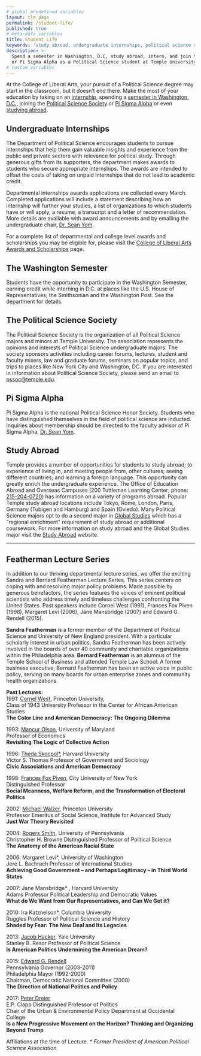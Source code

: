 ```yaml
---
# global predefined variables
layout: tla_page
permalink: /student-life/
published: true
# meta-data variables
title: Student Life
keywords: 'study abroad, undergraduate internships, political science society, Pi Sigma Alpha'
description: >-
  Spend a semester in Washington, D.C, study abroad, intern, and join the Political Science Society
  or Pi Sigma Alpha as a Political Science student at Temple University’s College of Liberal Arts.
# custom variables
---
```

At the College of Liberal Arts, your pursuit of a Political Science degree may start in the classroom, but it doesn’t end there. Make the most of your education by taking on an [internship](#undergraduate-internships), spending a [semester in Washington, D.C.](#the-washington-semester), joining the [Political Science Society](#the-political-science-society) or [Pi Sigma Alpha](#pi-sigma-alpha) or even [studying abroad](#study-abroad). 

## Undergraduate Internships
The Department of Political Science encourages students to pursue internships that help them gain valuable insights and experience from the public and private sectors with relevance for political study. Through generous gifts from its supporters, the department makes awards to students who secure appropriate internships. The awards are intended to offset the costs of taking on unpaid internships that do not lead to academic credit.

Departmental internships awards applications are collected every March. Completed applications will include a statement describing how an internship will further your studies, a list of organizations to which students have or will apply, a resume, a transcript and a letter of recommendation. More details are available with award announcements and by emailing the undergraduate chair, [Dr. Sean Yom](mailto:sean.yom@temple.edu).

For a complete list of departmental and college level awards and scholarships you may be eligible for, please visit the [College of Liberal Arts Awards and Scholarships](https://liberalarts.temple.edu/about-us/resources/awards-and-scholarships?field_awards_department_nid=4583&field_awards_academics_class_value=All) page.

## The Washington Semester
Students have the opportunity to participate in the Washington Semester, earning credit while interning in D.C. at places like the U.S. House of Representatives, the Smithsonian and the Washington Post. See the department for details.

## The Political Science Society
The Political Science Society is the organization of all Political Science majors and minors at Temple University. The association represents the opinions and interests of Political Science undergraduate majors. The society sponsors activities including career forums, lectures, student and faculty mixers, law and graduate forums, seminars on popular topics, and trips to places like New York City and Washington, DC. If you are interested in information about Political Science Society, please send an email to [pssoc@temple.edu](mailto:pssoc@temple.edu).

## Pi Sigma Alpha
Pi Sigma Alpha is the national Political Science Honor Society. Students who have distinguished themselves in the field of political science are inducted. Inquiries about membership should be directed to the faculty advisor of Pi Sigma Alpha, [Dr. Sean Yom](mailto:sean.yom@temple.edu).

## Study Abroad
Temple provides a number of opportunities for students to study abroad; to experience of living in, and meeting people from, other cultures; seeing different countries; and learning a foreign language. This opportunity can greatly enrich the undergraduate experience. The Office of Education Abroad and Overseas Campuses (200 Tuttleman Learning Center; phone: [215-204-0720](tel:2152040720)) has information on a variety of programs abroad. Popular Temple study abroad locations include Tokyo, Rome, London, Paris, Germany (Tubigen and Hamburg) and Spain (Oviedo). Many Political Science majors opt to do a second major in [Global Studies](http://www.cla.temple.edu/global-studies/) which has a "regional enrichment" requirement of study abroad or additional coursework. For more information on study abroad and the Global Studies major visit the [Study Abroad](http://studyabroad.temple.edu/) website.

___

## Featherman Lecture Series
In addition to our thriving departmental lecture series, we offer the exciting Sandra and Bernard Featherman Lecture Series. This series centers on coping with and resolving major policy problems. Made possible by generous benefactors, the series features the voices of eminent political scientists who address timely and timeless challenges confronting the United States. Past speakers include Cornel West (1991), Frances Fox Piven (1998), Margaret Levi (2006), Jane Mansbridge (2007) and Edward G. Rendell (2015).

**Sandra Featherman** is a former member of the Department of Political Science and University of New England president. With a particular scholarly interest in urban politics, Sandra Featherman has been actively involved in the boards of over 40 community and charitable organizations within the Philadelphia area. **Bernard Featherman** is an alumnus of the Temple School of Business and attended Temple Law School. A former business executive, Bernard Featherman has been an active voice in public policy, serving on many boards for urban enterprise zones and community health organizations.

**Past Lectures:**<br>
1991: [Cornel West](http://www.utsnyc.edu/faculty/faculty-directory/cornel-west), Princeton University, <br>
Class of 1943 University Professor in the Center for African American Studies <br>
**The Color Line and American Democracy: The Ongoing Dilemma** <br>

1993: [Mancur Olson](http://en.wikipedia.org/wiki/Mancur_Olson), University of Maryland <br>
Professor of Economics <br>
**Revisiting The Logic of Collective Action** <br>

1996: [Theda Skocpol*](http://scholar.harvard.edu/thedaskocpol), Harvard University <br>
Victor S. Thomas Professor of Government and Sociology <br>
**Civic Associations and American Democracy** <br>

1998: [Frances Fox Piven](http://www.gc.cuny.edu/Page-Elements/Academics-Research-Centers-Initiatives/Doctoral-Programs/Political-Science/Faculty), City University of New York <br>
Distinguished Professor <br>
**Social Meanness, Welfare Reform, and the Transformation of Electoral Politics** <br>

2002: [Michael Walzer](http://www.sss.ias.edu/faculty/walzer), Princeton University <br>
Professor Emeritus of Social Science, Institute for Advanced Study <br>
**Just War Theory Revisited** <br>

2004: [Rogers Smith](http://www.sas.upenn.edu/polisci/people/standing-faculty/rogers-smith), University of Pennsylvania <br>
Christopher H. Browne Distinguished Professor of Political Science <br>
**The Anatomy of the American Racial State** <br>

2006: Margaret Levi*, University of Washington <br>
Jere L. Bachrach Professor of International Studies <br>
**Achieving Good Government – and Perhaps Legitimacy – in Third World States** <br>

2007: Jane Mansbridge* , Harvard University <br>
Adams Professor Political Leadership and Democratic Values <br>
**What do We Want from Our Representatives, and Can We Get it?** <br>

2010: Ira Katznelson*, Columbia University <br>
Ruggles Professor of Political Science and History <br>
**Shaded by Fear: The New Deal and Its Legacies** <br>

2013: [Jacob Hacker](http://politicalscience.yale.edu/people/jacob-hacker), Yale University <br>
Stanley B. Resor Professor of Political Science <br>
**Is American Politics Undermining the American Dream?** <br>

2015: [Edward G. Rendell](http://www.edwardrendell.com/) <br>
Pennsylvania Governor (2003-2011) <br>
Philadelphia Mayor (1992-2000) <br>
Chairman, Democratic National Committee (2000) <br>
**The Direction of National Politics and Policy** <br>

2017: [Peter Dreier](http://www.peterdreier.com/about/) <br>
E.P. Clapp Distinguished Professor of Politics <br>
Chair of the Urban & Environmental Policy Department at Occidental College <br>
**Is a New Progressive Movement on the Horizon? Thinking and Organizing Beyond Trump** <br>

Affiliations at the time of Lecture.
_* Former President of American Political Science Association._

